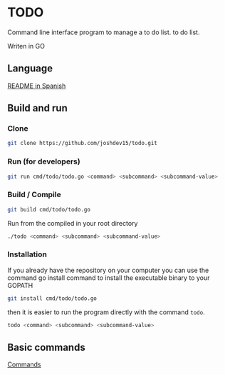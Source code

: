 # TODO

Command line interface program to manage a to do list. to do list.

Writen in GO

## Language

[README in Spanish](https://github.com/joshdev15/todo/blob/main/docs/README.ES.md)

## Build and run

### Clone

```bash
git clone https://github.com/joshdev15/todo.git
```

### Run (for developers)

```bash
git run cmd/todo/todo.go <command> <subcommand> <subcommand-value>
```

### Build / Compile

```bash
git build cmd/todo/todo.go
```

Run from the compiled in your root directory

```bash
./todo <command> <subcommand> <subcommand-value>
```

### Installation

If you already have the repository on your computer you can use the command go
install command to install the executable binary to your GOPATH

```bash
git install cmd/todo/todo.go
```

then it is easier to run the program directly with the command `todo`.

```bash
todo <command> <subcommand> <subcommand-value>
```

## Basic commands

[Commands](https://github.com/joshdev15/todo/blob/main/docs/help.md)
